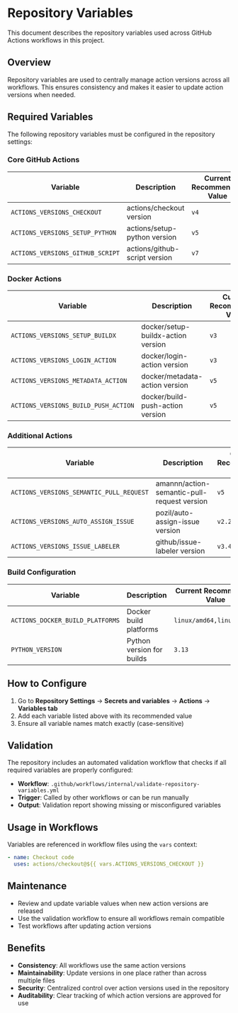 # Repository Variables

This document describes the repository variables used across GitHub Actions workflows in this project.

## Overview

Repository variables are used to centrally manage action versions across all workflows. This ensures consistency and makes it easier to update action versions when needed.

## Required Variables

The following repository variables must be configured in the repository settings:

### Core GitHub Actions

| Variable | Description | Current Recommended Value |
|----------|-------------|---------------------------|
| `ACTIONS_VERSIONS_CHECKOUT` | actions/checkout version | `v4` |
| `ACTIONS_VERSIONS_SETUP_PYTHON` | actions/setup-python version | `v5` |
| `ACTIONS_VERSIONS_GITHUB_SCRIPT` | actions/github-script version | `v7` |

### Docker Actions

| Variable | Description | Current Recommended Value |
|----------|-------------|---------------------------|
| `ACTIONS_VERSIONS_SETUP_BUILDX` | docker/setup-buildx-action version | `v3` |
| `ACTIONS_VERSIONS_LOGIN_ACTION` | docker/login-action version | `v3` |
| `ACTIONS_VERSIONS_METADATA_ACTION` | docker/metadata-action version | `v5` |
| `ACTIONS_VERSIONS_BUILD_PUSH_ACTION` | docker/build-push-action version | `v5` |

### Additional Actions

| Variable | Description | Current Recommended Value |
|----------|-------------|---------------------------|
| `ACTIONS_VERSIONS_SEMANTIC_PULL_REQUEST` | amannn/action-semantic-pull-request version | `v5` |
| `ACTIONS_VERSIONS_AUTO_ASSIGN_ISSUE` | pozil/auto-assign-issue version | `v2.2.0` |
| `ACTIONS_VERSIONS_ISSUE_LABELER` | github/issue-labeler version | `v3.4` |

### Build Configuration

| Variable | Description | Current Recommended Value |
|----------|-------------|---------------------------|
| `ACTIONS_DOCKER_BUILD_PLATFORMS` | Docker build platforms | `linux/amd64,linux/arm64` |
| `PYTHON_VERSION` | Python version for builds | `3.13` |

## How to Configure

1. Go to **Repository Settings** → **Secrets and variables** → **Actions** → **Variables tab**
2. Add each variable listed above with its recommended value
3. Ensure all variable names match exactly (case-sensitive)

## Validation

The repository includes an automated validation workflow that checks if all required variables are properly configured:

- **Workflow**: `.github/workflows/internal/validate-repository-variables.yml`
- **Trigger**: Called by other workflows or can be run manually
- **Output**: Validation report showing missing or misconfigured variables

## Usage in Workflows

Variables are referenced in workflow files using the `vars` context:

```yaml
- name: Checkout code
  uses: actions/checkout@${{ vars.ACTIONS_VERSIONS_CHECKOUT }}
```

## Maintenance

- Review and update variable values when new action versions are released
- Use the validation workflow to ensure all workflows remain compatible
- Test workflows after updating action versions

## Benefits

- **Consistency**: All workflows use the same action versions
- **Maintainability**: Update versions in one place rather than across multiple files
- **Security**: Centralized control over action versions used in the repository
- **Auditability**: Clear tracking of which action versions are approved for use
